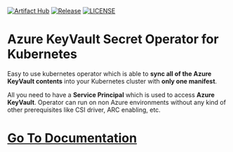 [![Artifact Hub](https://img.shields.io/endpoint?url=https://artifacthub.io/badge/repository/kubernetes-azure-keyvault-secret-operator)](https://artifacthub.io/packages/helm/btungut/kubernetes-azure-keyvault-secret-operator)
[![Release](https://img.shields.io/github/v/release/btungut/azure-keyvault-secret-operator?include_prereleases&style=plastic)](https://github.com/btungut/azure-keyvault-secret-operator/releases/tag/1.7.0)
[![LICENSE](https://img.shields.io/github/license/btungut/azure-keyvault-secret-operator?style=plastic)](https://github.com/btungut/azure-keyvault-secret-operator/blob/master/LICENSE)

# Azure KeyVault Secret Operator for Kubernetes
Easy to use kubernetes operator which is able to **sync all of the Azure KeyVault contents** into your Kubernetes cluster with **only one manifest**. 

All you need to have a **Service Principal** which is used to access **Azure KeyVault**.
Operator can run on non Azure environments without any kind of other prerequisites like CSI driver, ARC enabling, etc.

# [Go To Documentation](https://btungut.github.io/kubernetes-azure-keyvault-secret-operator/)
